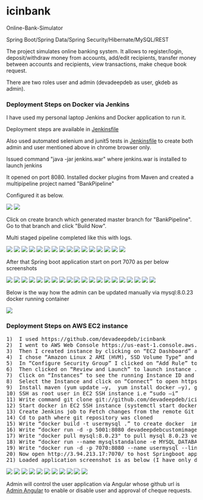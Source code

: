 # icinbank
Online-Bank-Simulator

Spring Boot/Spring Data/Spring Security/Hibernate/MySQL/REST

The project simulates online banking system. It allows to register/login, deposit/withdraw money from accounts, add/edit recipients, transfer money between accounts and recipients, view transactions, make cheque book request.

There are two roles user and admin (devadeepdeb as user, gkdeb as admin).

<h3>Deployment Steps on Docker via Jenkins</h3>
<p>I have used my personal laptop Jenkins and Docker application to run it.</p>
<p>Deployment steps are available in <a href="https://github.com/devadeepdeb/icinbank/blob/master/Jenkinsfile">Jenkinsfile</a></p>
<p>Also used automated selenium and junit5 tests in <a href="https://github.com/devadeepdeb/icinbank/blob/master/Jenkinsfile">Jenkinsfile</a> to create both admin and user mentioned above in chrome browser only.</p>
<p>Issued command "java -jar jenkins.war" where jenkins.war is installed to launch jenkins</p>
<p>It opened on port 8080. Installed docker plugins from Maven and created a multipipeline project named "BankPipeline"</p>
<p>Configured it as below.</p>
<img src="Images/BankPipeline Configuration.PNG">
<img src="Images/BankPipeline Configuration-cont.PNG">
<p>Click on create branch which generated master branch for  "BankPipeline". Go to that branch and click "Build Now".</p>
<p>Multi staged pipeline completed like this with logs.</p>
<img src="Images/Multipipeline execution.PNG">
<img src="Images/mv1.PNG">
<img src="Images/mv2.PNG">
<img src="Images/mv3.PNG">
<img src="Images/mv4.PNG">
<img src="Images/mv5.PNG">
<img src="Images/mv6.PNG">
<img src="Images/mv7.PNG">
<img src="Images/mv8.PNG">
<img src="Images/mv9.PNG">
<img src="Images/mv10.PNG">
<img src="Images/mv11.PNG">
<img src="Images/mv12.PNG">
<img src="Images/mv13.PNG">
<img src="Images/mv14.PNG">
<img src="Images/mv15.PNG">
<p>After that Spring boot application start on port 7070 as per below screenshots</p>
<img src="Images/Boot1.PNG">
<img src="Images/Boot2.PNG">
<img src="Images/Boot3.PNG">
<img src="Images/Boot4.PNG">
<img src="Images/Boot5.PNG">
<img src="Images/Boot6.PNG">
<img src="Images/Boot7.PNG">
<img src="Images/Boot8.PNG">
<img src="Images/Boot9.PNG">
<img src="Images/Boot10.PNG">
<img src="Images/Boot11.PNG">
<img src="Images/Boot12.PNG">
<img src="Images/Boot13.PNG">
<img src="Images/Boot14.PNG">
<img src="Images/Boot15.PNG">
<img src="Images/Boot16.PNG">
<img src="Images/Boot17.PNG">
<img src="Images/Boot18.PNG">
<img src="Images/Boot19.PNG">
<img src="Images/Boot20.PNG">
<p>Below is the way how the admin can be updated manually via mysql:8.0.23 docker running container</p>
<img src="Images/AdminRole update in db.PNG">
<h3>Deployment Steps on AWS EC2 instance</h3>
<pre>
1)  I used https://github.com/devadeepdeb/icinbank
2)	I went to AWS Web Console https://us-east-1.console.aws.amazon.com/console/home?region=us-east-1# and selected EC2 in Services
3)	Then I created instance by clicking on “EC2 Dashboard” and then “Launch Instance”.
4)	I chose “Amazon Linux 2 AMI (HVM), SSD Volume Type” and “t2 micro type” and proceeded with default settings of “Configure Instance”, “Add Storage”, “Add Tags”.
5)	In “Configure Security Group” I clicked on “Add Rule” to add Type “All traffic” and Source “Anywhere” to be visisble to everyone without any access restriction.
6)	Then clicked on “Review and Launch” to launch instance . The instance will come in “Running State”
7)	Click on “Instances” to see the running Instance ID and note down the Public Ipv4 for my running instance.
8)	Select the Instance and click on “Connect” to open https://console.aws.amazon.com/ec2/v2/connect/ec2-user/yourinstance (EC2 SSH instance or machine)
9)	Install maven (yum update –y,  yum install docker –y), git (yum install git –y), docker (yum install docker  –y), jenkins (yum install jenkins  –y), on EC2 SSH instance and check versions of git (git –version), docker (docker –version), maven (mvn –v) to confirm.
10)	SSH as root user in EC2 SSH instance i.e “sudo –i”
11)	Write command git clone git://github.com/devadeepdeb/icinbank.git in EC2 SSH instance
12)	Start docker in EC2 SSH instance (systemctl start docker)
13)	Create Jenkins job to Fetch changes from the remote Git repository https://github.com/devadeepdeb/icinbank
14)	Cd to path where git repository was cloned
15)	Write “docker build -t usermysql .” to create docker  image on above cloned repo
16)	Write “docker run -d -p 5001:8080 devadeepdebcustomimage” to create docker image on above cloned repo
17)	Write "docker pull mysql:8.0.23" to pull mysql 8.0.23 version image on above repo
18)	Write “docker run --name mysqlstandalone -e MYSQL_DATABASE=bootdb -e MYSQL_ROOT_PASSWORD=devadeep -e MYSQL_ROOT_USER=root -d mysql:8.0.23" to run mysql container
19)	Write "docker run -d -p 7070:8080 --name usermysql --link mysqlstandalone:mysql usermysql" to run application container
20)	Now open http://3.94.213.17:7070/ to host Springboot application docker container on AWS EC2 instance for end users.
21)	Loaded application screenshot is as below (I have only deployed in AWS EC2 instance. We also need to configure mysql db table updates for admin user , which is only performed via Jenkins. I have not used Jenkins in AWS deployment)
</pre>
<img src="Images/AWS EC2 docker-git version.PNG">
<img src="Images/AWS EC2 maven-java version.PNG">
<img src="Images/AWS Security Rules.PNG">
<img src="Images/AWS EC2 instance.PNG">
<img src="Images/AWS Springboot SSH 1.PNG">
<img src="Images/AWS Springboot SSH 2.PNG">
<img src="Images/AWS Springboot SSH 3.PNG">
<img src="Images/AWS Springboot SSH 4.PNG">
<img src="Images/AWS Springboot SSH 5.PNG">
<img src="Images/Springboot APP_AWS.PNG">
<img src="Images/Springboot APP_AWS1.PNG">

Admin will control the user application via Angular whose github url is <a href="https://github.com/devadeepdeb/AdminPortal">Admin Angular</a> to enable or disable user and approval of cheque requests.
